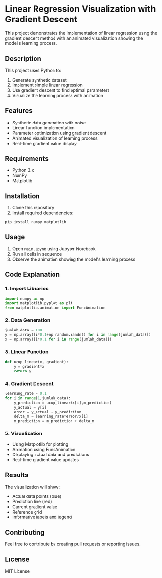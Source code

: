 # Linear Regression Visualization with Gradient Descent

This project demonstrates the implementation of linear regression using the gradient descent method with an animated visualization showing the model's learning process.

## Description

This project uses Python to:
1. Generate synthetic dataset
2. Implement simple linear regression
3. Use gradient descent to find optimal parameters
4. Visualize the learning process with animation

## Features

- Synthetic data generation with noise
- Linear function implementation
- Parameter optimization using gradient descent
- Animated visualization of learning process
- Real-time gradient value display

## Requirements

- Python 3.x
- NumPy
- Matplotlib

## Installation

1. Clone this repository
2. Install required dependencies:
```bash
pip install numpy matplotlib
```

## Usage

1. Open `Main.ipynb` using Jupyter Notebook
2. Run all cells in sequence
3. Observe the animation showing the model's learning process

## Code Explanation

### 1. Import Libraries
```python
import numpy as np
import matplotlib.pyplot as plt
from matplotlib.animation import FuncAnimation
```

### 2. Data Generation
```python
jumlah_data = 100
y = np.array([i*0.1+np.random.randn() for i in range(jumlah_data)])
x = np.array([i*0.1 for i in range(jumlah_data)])
```

### 3. Linear Function
```python
def ucup_linear(x, gradient):
    y = gradient*x
    return y
```

### 4. Gradient Descent
```python
learning_rate = 0.1
for i in range(1,jumlah_data):
    y_prediction = ucup_linear(x[i],m_prediction)
    y_actual = y[i]
    error = y_actual - y_prediction
    delta_m = learning_rate*error/x[i]
    m_prediction = m_prediction + delta_m
```

### 5. Visualization
- Using Matplotlib for plotting
- Animation using FuncAnimation
- Displaying actual data and predictions
- Real-time gradient value updates

## Results

The visualization will show:
- Actual data points (blue)
- Prediction line (red)
- Current gradient value
- Reference grid
- Informative labels and legend

## Contributing

Feel free to contribute by creating pull requests or reporting issues.

## License

MIT License 